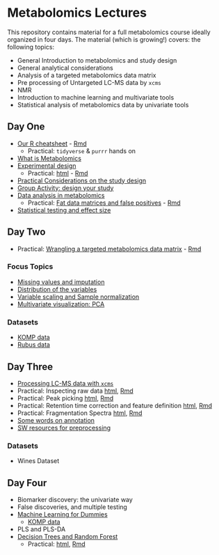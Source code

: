 # Metabolomics Lectures

This repository contains material for a full metabolomics course ideally organized in four days.
The material (which is growing!) covers: the following topics:

* General Introduction to metabolomics and study design
* General analytical considerations
* Analysis of a targeted metabolomics data matrix
* Pre processing of Untargeted LC-MS data by `xcms`
* NMR
* Introduction to machine learning and multivariate tools
* Statistical analysis of metabolomics data by univariate tools


## Day One

* [Our R cheatsheet](Day1/Our_R_cheatsheet.html) - [Rmd](Day1/Our_R_cheatsheet.Rmd)
    - Practical: `tidyverse` & `purrr` hands on
* [What is Metabolomics](Day1/Metabolomics.html)
* [Experimental design](Day1/experimental_design.pdf )
    - Practical: [html](Day1/stratified_random_sampling.html) - [Rmd](Day1/stratified_random_sampling.Rmd)
* [Practical Considerations on the study design](Day1/practical_considerations.html)
* [Group Activity: design your study](Day1/Group_activity_study_design.html)
* [Data analysis in metabolomics](Day1/Metabolomics_data_matrix.html)
    - Practical: [Fat data matrices and false positives](Day1/False_Positives.html) - [Rmd](Day1/False_Positives.Rmd) 
* [Statistical testing and effect size](Day1/statisticaltesting_and_effectsize.html)

## Day Two

* Practical: [Wrangling a targeted metabolomics data matrix](Day2/wrangling_targeted_DM.html) -  [Rmd](Day2/wrangling_targeted_DM.Rmd)

### Focus Topics
* [Missing values and imputation](Day2/MissingValues.html)
* [Distribution of the variables](Day2/Variable_distribution.html)
* [Variable scaling and Sample normalization](Day2/Scaling_and_normalization.html)
* [Multivariate visualization: PCA](Day2/PCA.html)

### Datasets
* [KOMP data](Day2/KOMP_data_targeted.RData)
* [Rubus data](Day2/rubus_targeted.csv)

## Day Three

* [Processing LC-MS data with `xcms`](Day3/processing_LC_MS.html)
* Practical: Inspecting raw data [html](Day3/Inspecting_raw_data.html), [Rmd](Day3/Inspecting_raw_data.Rmd)
* Practical: Peak picking [html](Day3/peak_picking.html), [Rmd](Day3/peak_picking.Rmd)
* Practical: Retention time correction and feature definition [html](Day3/rt_corr_feat_def.html), [Rmd](Day3/rt_corr_feat_def.Rmd)
* Practical: Fragmentation Spectra [html](Day3/fragmentation_spectra.html), [Rmd](Day3/fragmentation_spectra.Rmd)
* [Some words on annotation](Day3/annotation.html)
* [SW resources for preprocessing](Day3/software_resources_for_preprocessing.html)


### Datasets
* Wines Dataset


## Day Four

* Biomarker discovery: the univariate way
* False discoveries, and multiple testing
* [Machine Learning for Dummies](Day4/ML_intro.html)
  * [KOMP data](Day2/KOMP_data_targeted.RData)
* PLS and PLS-DA
* [Decision Trees and Random Forest](Day4/Decision_Trees_and_RandomForest.html)
  * Practical: [html](Day4/Random_Forest_in_practice.html), [Rmd](Day4/Random_Forest_in_practice.Rmd)



